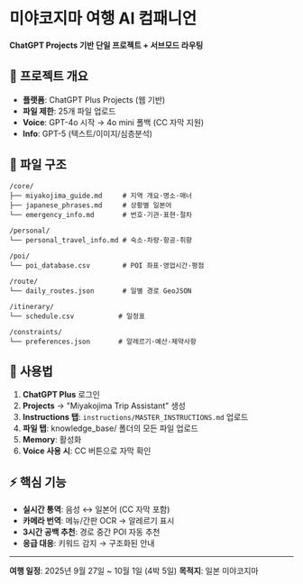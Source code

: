 # 미야코지마 여행 AI 컴패니언

**ChatGPT Projects 기반 단일 프로젝트 + 서브모드 라우팅**

## 🎯 프로젝트 개요

- **플랫폼**: ChatGPT Plus Projects (웹 기반)
- **파일 제한**: 25개 파일 업로드
- **Voice**: GPT-4o 시작 → 4o mini 폴백 (CC 자막 지원)
- **Info**: GPT-5 (텍스트/이미지/심층분석)

## 📁 파일 구조

```
/core/
├── miyakojima_guide.md     # 지역 개요·명소·매너
├── japanese_phrases.md     # 상황별 일본어
└── emergency_info.md       # 번호·기관·표현·절차

/personal/
└── personal_travel_info.md # 숙소·차량·항공·취향

/poi/
└── poi_database.csv        # POI 좌표·영업시간·평점

/route/
└── daily_routes.json       # 일별 경로 GeoJSON

/itinerary/
└── schedule.csv           # 일정표

/constraints/
└── preferences.json       # 알레르기·예산·제약사항
```

## 🚀 사용법

1. **ChatGPT Plus** 로그인
2. **Projects** → "Miyakojima Trip Assistant" 생성
3. **Instructions 탭**: `instructions/MASTER_INSTRUCTIONS.md` 업로드
4. **파일 탭**: knowledge_base/ 폴더의 모든 파일 업로드
5. **Memory**: 활성화
6. **Voice 사용 시**: CC 버튼으로 자막 확인

## ⚡ 핵심 기능

- **실시간 통역**: 음성 ↔ 일본어 (CC 자막 포함)  
- **카메라 번역**: 메뉴/간판 OCR → 알레르기 표시
- **3시간 공백 추천**: 경로 중간 POI 자동 추천
- **응급 대응**: 키워드 감지 → 구조화된 안내

---

**여행 일정**: 2025년 9월 27일 ~ 10월 1일 (4박 5일)
**목적지**: 일본 미야코지마